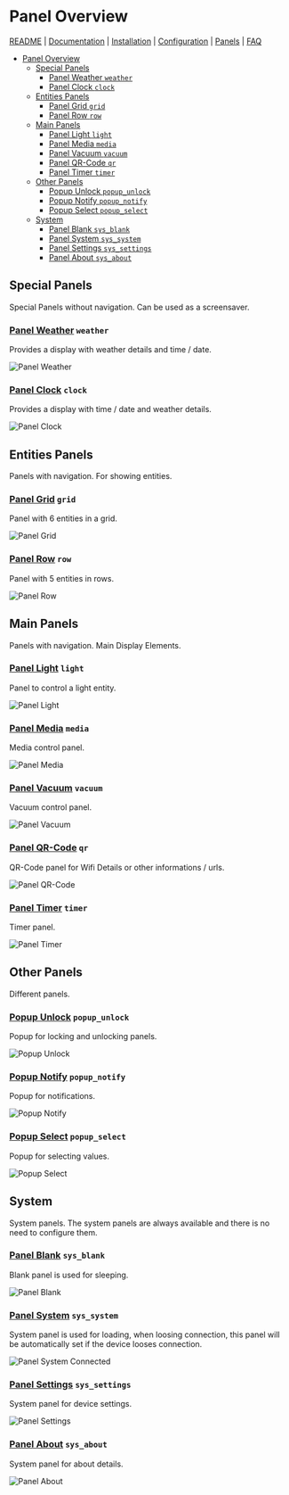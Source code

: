 # Panel Overview

[README](../../README.md) | [Documentation](../README.md) | [Installation](../Install.md) | [Configuration](../Config.md) | [Panels](README.md) | [FAQ](../FAQ.md)

- [Panel Overview](#panel-overview)
  - [Special Panels](#special-panels)
    - [Panel Weather `weather`](#panel-weather-weather)
    - [Panel Clock `clock`](#panel-clock-clock)
  - [Entities Panels](#entities-panels)
    - [Panel Grid `grid`](#panel-grid-grid)
    - [Panel Row `row`](#panel-row-row)
  - [Main Panels](#main-panels)
    - [Panel Light `light`](#panel-light-light)
    - [Panel Media `media`](#panel-media-media)
    - [Panel Vacuum `vacuum`](#panel-vacuum-vacuum)
    - [Panel QR-Code `qr`](#panel-qr-code-qr)
    - [Panel Timer `timer`](#panel-timer-timer)
  - [Other Panels](#other-panels)
    - [Popup Unlock  `popup_unlock`](#popup-unlock--popup_unlock)
    - [Popup Notify `popup_notify`](#popup-notify-popup_notify)
    - [Popup Select  `popup_select`](#popup-select--popup_select)
  - [System](#system)
    - [Panel Blank `sys_blank`](#panel-blank-sys_blank)
    - [Panel System `sys_system`](#panel-system-sys_system)
    - [Panel Settings `sys_settings`](#panel-settings-sys_settings)
    - [Panel About `sys_about`](#panel-about-sys_about)

## Special Panels

Special Panels without navigation. Can be used as a screensaver.

### [Panel Weather](panel_weather.md) `weather`

Provides a display with weather details and time / date.

![Panel Weather](../assets/panel_weather.png)

### [Panel Clock](panel_clock.md) `clock`

Provides a display with time / date and weather details.

![Panel Clock](../assets/panel_clock.png)

## Entities Panels

Panels with navigation. For showing entities.

### [Panel Grid](panel_grid.md) `grid`

  Panel with 6 entities in a grid.

  ![Panel Grid](../assets/panel_grid.png)

### [Panel Row](panel_row.md) `row`

  Panel with 5 entities in rows.

  ![Panel Row](../assets/panel_row.png)

## Main Panels

Panels with navigation. Main Display Elements.

### [Panel Light](panel_light.md) `light`

  Panel to control a light entity.

  ![Panel Light](../assets/panel_light.png)

### [Panel Media](panel_media.md) `media`

  Media control panel.

  ![Panel Media](../assets/panel_media.png)

### [Panel Vacuum](panel_vacuum.md) `vacuum`

  Vacuum control panel.

  ![Panel Vacuum](../assets/panel_vacuum.png)

### [Panel QR-Code](panel_qr.md) `qr`

  QR-Code panel for Wifi Details or other informations / urls.

  ![Panel QR-Code](../assets/panel_qr.png)

### [Panel Timer](panel_timer.md) `timer`

  Timer panel.

  ![Panel Timer](../assets/panel_timer.png)

## Other Panels

Different panels.

### [Popup Unlock](popup_unlock.md)  `popup_unlock`

  Popup for locking and unlocking panels.

  ![Popup Unlock](../assets/popup_unlock.png)

### [Popup Notify](popup_notify.md) `popup_notify`

  Popup for notifications.

  ![Popup Notify](../assets/popup_notify.png)

### [Popup Select](popup_select.md)  `popup_select`

  Popup for selecting values.

  ![Popup Select](../assets/popup_select.png)

## System

System panels. The system panels are always available and there is no need to configure them.

### [Panel Blank](panel_blank.md) `sys_blank`

  Blank panel is used for sleeping.

  ![Panel Blank](../assets/panel_blank.png)

### [Panel System](panel_system.md) `sys_system`

  System panel is used for loading, when loosing connection, this panel will be automatically set if the device looses connection.

  ![Panel System Connected](../assets/panel_system_connected.png)

### [Panel Settings](panel_settings.md) `sys_settings`

  System panel for device settings.

  ![Panel Settings](../assets/panel_settings.png)

### [Panel About](panel_about.md) `sys_about`

  System panel for about details.

  ![Panel About](../assets/panel_about.png)
